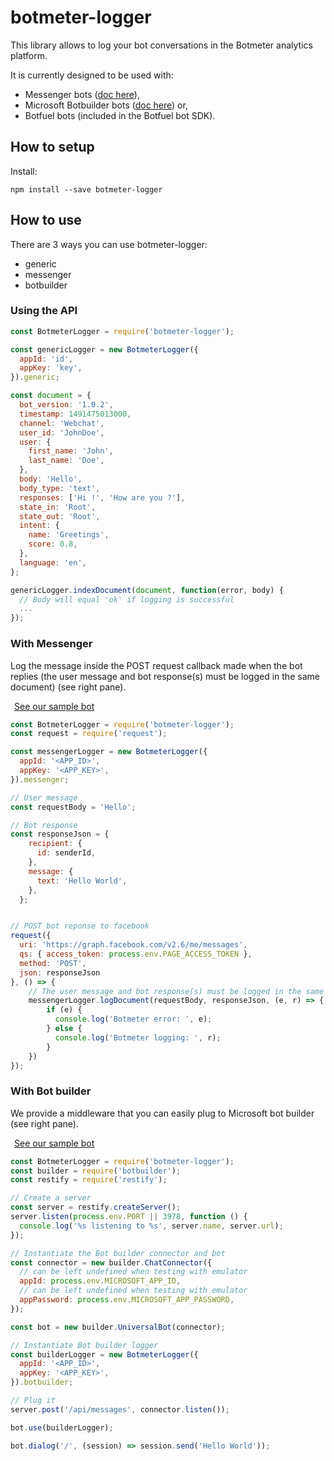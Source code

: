# botmeter-logger

This library allows to log your bot conversations in the Botmeter analytics platform.

It is currently designed to be used with:
- Messenger bots ([doc here](https://dev.botmeter.io/botmeter-logger-facebook)),
- Microsoft Botbuilder bots ([doc here](https://dev.botmeter.io/botmeter-logger-microsoft)) or,
- Botfuel bots (included in the Botfuel bot SDK).

## How to setup

Install:
```
npm install --save botmeter-logger
```

## How to use

There are 3 ways you can use botmeter-logger:

- generic
- messenger
- botbuilder


### Using the API

```javascript
const BotmeterLogger = require('botmeter-logger');

const genericLogger = new BotmeterLogger({
  appId: 'id',
  appKey: 'key',
}).generic;

const document = {
  bot_version: '1.0.2',
  timestamp: 1491475013000,
  channel: 'Webchat',
  user_id: 'JohnDoe',
  user: {
    first_name: 'John',
    last_name: 'Doe',
  },
  body: 'Hello',
  body_type: 'text',
  responses: ['Hi !', 'How are you ?'],
  state_in: 'Root',
  state_out: 'Root',
  intent: {
    name: 'Greetings',
    score: 0.8,
  },
  language: 'en',
};

genericLogger.indexDocument(document, function(error, body) {
  // Body will equal 'ok' if logging is successful
  ...
});
```

### With Messenger

Log the message inside the POST request callback made when the bot replies (the user message and bot response(s) must be logged in the same document) (see right pane).

<a type="button" target="_blank" class="button"           href="https://github.com/Botfuel/sample-bot-messenger"><i style="padding-right: 6px;" class="fa fa-github fa-lg"></i> See our sample bot</a>

```javascript
const BotmeterLogger = require('botmeter-logger');
const request = require('request');

const messengerLogger = new BotmeterLogger({
  appId: '<APP_ID>',
  appKey: '<APP_KEY>',
}).messenger;

// User message
const requestBody = 'Hello';

// Bot response
const responseJson = {
    recipient: {
      id: senderId,
    },
    message: {
      text: 'Hello World',
    },
  };


// POST bot reponse to facebook
request({
  uri: 'https://graph.facebook.com/v2.6/me/messages',
  qs: { access_token: process.env.PAGE_ACCESS_TOKEN },
  method: 'POST',
  json: responseJson
}, () => {
    // The user message and bot response(s) must be logged in the same document
    messengerLogger.logDocument(requestBody, responseJson, (e, r) => {
        if (e) {
          console.log('Botmeter error: ', e);
        } else {
          console.log('Botmeter logging: ', r);
        }
    })
});
```


### With Bot builder

We provide a middleware that you can easily plug to Microsoft bot builder (see right pane).

<a type="button" target="_blank" class="button" href="https://github.com/Botfuel/sample-bot-botbuilder"><i style="padding-right: 6px;" class="fa fa-github fa-lg"></i> See our sample bot</a>

```javascript
const BotmeterLogger = require('botmeter-logger');
const builder = require('botbuilder');
const restify = require('restify');

// Create a server
const server = restify.createServer();
server.listen(process.env.PORT || 3978, function () {
  console.log('%s listening to %s', server.name, server.url);
});

// Instantiate the Bot builder connector and bot
const connector = new builder.ChatConnector({
  // can be left undefined when testing with emulator
  appId: process.env.MICROSOFT_APP_ID,
  // can be left undefined when testing with emulator
  appPassword: process.env.MICROSOFT_APP_PASSWORD,
});

const bot = new builder.UniversalBot(connector);

// Instantiate Bot builder logger
const builderLogger = new BotmeterLogger({
  appId: '<APP_ID>',
  appKey: '<APP_KEY>',
}).botbuilder;

// Plug it
server.post('/api/messages', connector.listen());

bot.use(builderLogger);

bot.dialog('/', (session) => session.send('Hello World'));
```
